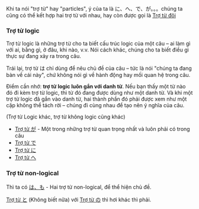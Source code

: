 Khi ta nói "trợ từ" hay "particles", ý của ta là に、へ、で、が。。。chúng ta cũng có thể kết hợp hai trợ từ với nhau, hay còn được gọi là [Trợ từ đôi](Trợ%20từ%20đôi.md)

### Trợ từ logic

Trợ từ logic là những trợ từ cho ta biết cấu trúc logic của một câu – ai làm gì với ai, bằng gì, ở đâu, khi nào, v.v. Nói cách khác, chúng cho ta biết điều gì thực sự đang xảy ra trong câu.

Trái lại, trợ từ は chỉ dùng để nêu chủ đề của câu – tức là nói "chúng ta đang bàn về cái này", chứ không nói gì về hành động hay mối quan hệ trong câu.

Điểm cần nhớ: **trợ từ logic luôn gắn với danh từ**. Nếu bạn thấy một từ nào đó đi kèm trợ từ logic, thì từ đó đang được dùng như một danh từ. Và khi một trợ từ logic đã gắn vào danh từ, hai thành phần đó phải được xem như một cặp không thể tách rời – chúng đi cùng nhau để tạo nên ý nghĩa của câu.

(Trợ từ Logic khác, trợ từ không logic cũng khác)

- [Trợ từ が](Trợ%20từ%20が.md) - Một trong những trợ từ quan trọng nhất và luôn phải có trong câu
- [Trợ từ で](Trợ%20từ%20で.md)
- [Trợ từ に](Trợ%20từ%20に.md)
- [Trợ từ へ](Trợ%20từ%20へ.md)

### Trợ từ non-logical

Thì ta có [は、も](は、も.md) - Hai trợ từ non-logical, để thể hiện chủ đề.

[Trợ từ と](Trợ%20từ%20と.md) (Không biết nữa) với [Trợ từ の](Trợ%20từ%20の.md) thì hơi khác thì phải.
